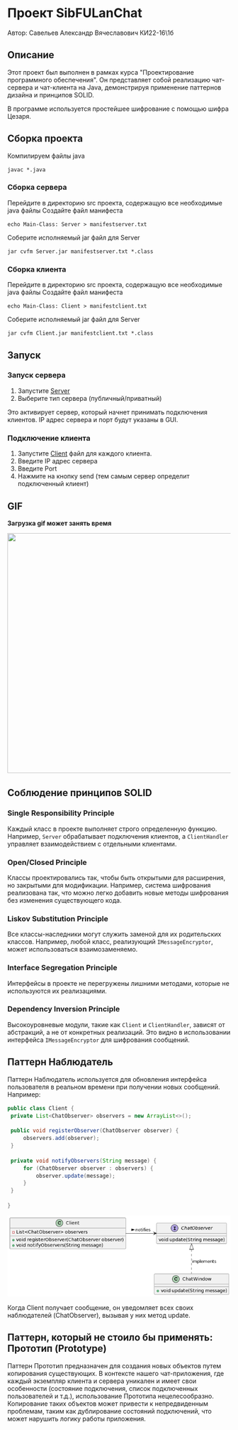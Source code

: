 # Проект SibFULanChat
Автор: Савельев Александр Вячеславович КИ22-16\1б
## Описание
Этот проект был выполнен в рамках курса "Проектирование программного обеспечения". Он представляет собой реализацию чат-сервера и чат-клиента на Java, демонстрируя применение паттернов дизайна и принципов SOLID.

В программе используется простейшее шифрование с помощью шифра Цезаря.

## Сборка проекта
Компилируем файлы java
```
javac *.java
```
### Сборка сервера
Перейдите в директорию src проекта, содержащую все необходимые java файлы
Создайте файл манифеста 
```
echo Main-Class: Server > manifestserver.txt
```
Соберите исполняемый jar файл для Server
```
jar cvfm Server.jar manifestserver.txt *.class
```
### Сборка клиента
Перейдите в директорию src проекта, содержащую все необходимые java файлы
Создайте файл манифеста
```
echo Main-Class: Client > manifestclient.txt
```
Соберите исполняемый jar файл для Server
```
jar cvfm Client.jar manifestclient.txt *.class
```
## Запуск
### Запуск сервера
1. Запустите [Server](prgrm_export/Server_jar.jar)
2. Выберите тип сервера (публичный/приватный)

Это активирует сервер, который начнет принимать подключения клиентов. IP адрес сервера и порт будут указаны в GUI.

### Подключение клиента
1. Запустите [Client](prgrm_export/Client_jar.jar) файл для каждого клиента.
2. Введите IP адрес сервера
3. Введите Port
4. Нажмите на кнопку send (тем самым сервер определит подключенный клиент)

## GIF
**Загрузка gif может занять время**

<img src="readmedata/creation.gif" width="960" height="540">

## Соблюдение принципов SOLID

### Single Responsibility Principle
Каждый класс в проекте выполняет строго определенную функцию. Например, `Server` обрабатывает подключения клиентов, а `ClientHandler` управляет взаимодействием с отдельными клиентами.

### Open/Closed Principle
Классы проектировались так, чтобы быть открытыми для расширения, но закрытыми для модификации. Например, система шифрования реализована так, что можно легко добавить новые методы шифрования без изменения существующего кода.

### Liskov Substitution Principle
Все классы-наследники могут служить заменой для их родительских классов. Например, любой класс, реализующий `IMessageEncryptor`, может использоваться взаимозаменяемо.

### Interface Segregation Principle
Интерфейсы в проекте не перегружены лишними методами, которые не используются их реализациями.

### Dependency Inversion Principle
Высокоуровневые модули, такие как `Client` и `ClientHandler`, зависят от абстракций, а не от конкретных реализаций. Это видно в использовании интерфейса `IMessageEncryptor` для шифрования сообщений.

## Паттерн Наблюдатель

Паттерн Наблюдатель используется для обновления интерфейса пользователя в реальном времени при получении новых сообщений. Например:

```java
public class Client {
 private List<ChatObserver> observers = new ArrayList<>();

 public void registerObserver(ChatObserver observer) {
     observers.add(observer);
 }

 private void notifyObservers(String message) {
     for (ChatObserver observer : observers) {
         observer.update(message);
     }
 }
 
}
```

![Logo](readmedata/ClassDiagram.png)


Когда Client получает сообщение, он уведомляет всех своих наблюдателей (ChatObserver), вызывая у них метод update.

## Паттерн, который не стоило бы применять: Прототип (Prototype)

Паттерн Прототип предназначен для создания новых объектов путем копирования существующих. В контексте нашего чат-приложения, где каждый экземпляр клиента и сервера уникален и имеет свои особенности (состояние подключения, список подключенных пользователей и т.д.), использование Прототипа нецелесообразно. Копирование таких объектов может привести к непредвиденным проблемам, таким как дублирование состояний подключений, что может нарушить логику работы приложения.
